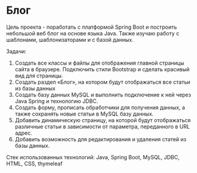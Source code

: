 # Блог
Цель проекта - поработать с платформой Spring Boot и построить небольшой веб блог на основе языка Java. Также изучаю работу с шаблонами, шаблонизаторами и с базой данных.

Задачи:
1) Создать все классы и файлы для отображения главной страницы сайта в браузере. Подключить стили Bootstrap и сделать красивый вид для страницы.
2) Создать раздел «Блог», на котором будут отображаться все статьи из базы данных
3) Создать базу данных MySQL и выполнить подключение к ней через Java Spring и технологию JDBC.
4) Создать форму, прописать обработчики для получения данных, а также сохранять новые статьи в MySQL базу данных.
5) Добавить динамическую страницу, на которой будут отображаться различные статьи в зависимости от параметра, переданного в URL адрес. 
6) Добавить возможность для редактирования и удаления статей из базы данных. 

Стек использованных технологий: Java, Spring Boot, MySQL, JDBC, HTML, CSS, thymeleaf

